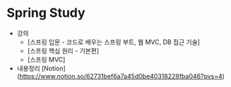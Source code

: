 # Spring Study

* 강의 
  * [스프링 입문 - 코드로 배우는 스프링 부트, 웹 MVC, DB 접근 기술]
  * [스프링 핵심 원리 - 기본편]
  * [스프링 MVC]
* 내용정리 [Notion] (https://www.notion.so/62731bef6a7a45d0be40318228fba046?pvs=4)
